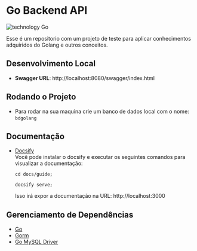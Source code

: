# Go Backend API

![technology Go](https://img.shields.io/badge/technology-go-blue.svg)

Esse é um repositorio com um projeto de teste para aplicar conhecimentos adquiridos do Golang e outros conceitos.

## Desenvolvimento Local

* **Swagger URL**: http://localhost:8080/swagger/index.html

## Rodando o Projeto

* Para rodar na sua maquina crie um banco de dados local com o nome: `bdgolang`

## Documentação

* [Docsify](https://docsify.js.org/#/quickstart) \
  Você pode instalar o docsify e executar os seguintes comandos para visualizar a documentação:

  ```
  cd docs/guide;

  docsify serve;
  ```
  Isso irá expor a documentação na URL: http://localhost:3000


## Gerenciamento de Dependências

* [Go](https://go.dev/doc/)
* [Gorm](https://github.com/go-gorm/mysql)
* [Go MySQL Driver](https://github.com/go-sql-driver/mysql)
